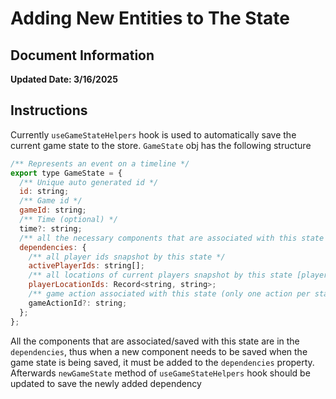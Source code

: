 # Adding New Entities to The State
## Document Information
**Updated Date: 3/16/2025**

## Instructions
Currently `useGameStateHelpers` hook is used to automatically save the current game state to the store. `GameState` obj has the following structure </br>
```javascript
/** Represents an event on a timeline */
export type GameState = {
  /** Unique auto generated id */
  id: string;
  /** Game id */
  gameId: string;
  /** Time (optional) */
  time?: string;
  /** all the necessary components that are associated with this state and can be recovered */
  dependencies: {
    /** all player ids snapshot by this state */
    activePlayerIds: string[];
    /** all locations of current players snapshot by this state [playerId][playerLocationId]*/
    playerLocationIds: Record<string, string>;
    /** game action associated with this state (only one action per state) */
    gameActionId?: string;
  };
};
```
All the components that are associated/saved with this state are in the `dependencies`, thus when a new component needs to be saved when the game state is being saved, it must be added to the `dependencies` property. </br>
Afterwards `newGameState` method of `useGameStateHelpers` hook should be updated to save the newly added dependency
